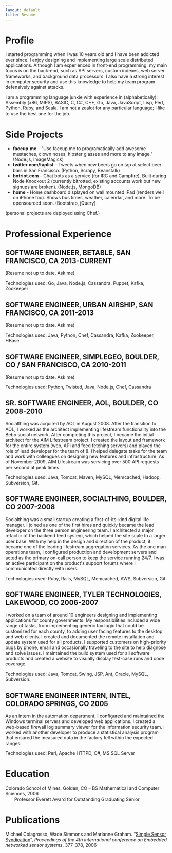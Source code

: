 ```yaml
---
layout: default
title: Resume
---
```


# Profile #

I started programming when I was 10 years old and I have been addicted ever since. I enjoy designing and implementing large scale distributed applications. Although I am experienced in front-end programming, my main focus is on the back-end, such as API servers, custom indexes, web server frameworks, and background data processors. I also have a strong interest in computer security and use this knowledge to help my team program defensively against attacks.

I am a programming language junkie with experience in (alphabetically): Assembly (x86, MIPS), BASIC, C, C#, C++, Go, Java, JavaScript, Lisp, Perl, Python, Ruby, and Scala. I am not a zealot for any particular language; I like to use the best one for the job.

# Side Projects #

- __faceup.me__ - "Use faceup.me to programatically add awesome mustaches, clown noses, hipster glasses and more to any image." (Node.js, ImageMagick)
- __twitter.com/taplist__ - Tweets when new beers go on tap at select beer bars in San Francisco. (Python, Scrapy, Beanstalk)
- __botriot.com__ - Chat bots as a service (for IRC and Campfire). Built during Node Knockout 2 (currently bitrotted, existing accounts work but new signups are broken). (Node.js, MongoDB)
- __home__ - Home dashboard displayed on wall mounted iPad (renders well on iPhone too). Shows bus times, weather, calendar, and more. To be opensourced soon. (Bootstrap, jQuery)

(personal projects are deployed using Chef.)

# Professional Experience #

## SOFTWARE ENGINEER, BETABLE, SAN FRANCISCO, CA 2013-CURRENT ##

(Resume not up to date. Ask me)

Technologies used: Go, Java, Node.js, Cassandra, Puppet, Kafka, Zookeeper

## SOFTWARE ENGINEER, URBAN AIRSHIP, SAN FRANCISCO, CA 2011-2013 ##

(Resume not up to date. Ask me)

Technologies used: Java, Python, Chef, Cassandra, Kafka, Zookeeper, HBase

## SOFTWARE ENGINEER, SIMPLEGEO, BOULDER, CO / SAN FRANCISCO, CA 2010-2011 ##

(Resume not up to date. Ask me)

Technologies used: Python, Twisted, Java, Node.js, Chef, Cassandra

## SR. SOFTWARE ENGINEER, AOL, BOULDER, CO 2008-2010 ##

Socialthing was acquired by AOL in August 2008. After the transition to AOL, I worked as the architect implementing lifestream functionality into the Bebo social network. After completing this project, I became the initial architect for the AIM Lifestream project. I created the layout and framework for the entire system (web, API and feed fetching servers) and played the role of lead developer for the team of 8. I helped delegate tasks for the team and work with colleagues on designing new features and infrastructure. As of November 2009, AIM Lifestream was servicing over 500 API requests per second at peak times.

Technologies used: Java, Tomcat, Maven, MySQL, Memcached, Hadoop, Subversion, Git.

## SOFTWARE ENGINEER, SOCIALTHING, BOULDER, CO 2007-2008 ##

Socialthing was a small startup creating a first-of-its-kind digital life manager. I joined as one of the first hires and quickly became the lead developer on the three person engineering team. I architected a major refactor of the backend feed system, which helped the site scale to a larger user base. With my help in the design and direction of the product, it became one of the leading lifestream aggregation services. As the one man operations team, I configured production and development servers and acted as the primary on-call person to keep the service running 24/7. I was an active participant on the product's support forums where I communicated directly with users.

Technologies used: Ruby, Rails, MySQL, Memcached, AWS, Subversion, Git.

## SOFTWARE ENGINEER, TYLER TECHNOLOGIES, LAKEWOOD, CO 2006-2007 ##

I worked on a team of around 10 engineers designing and implementing applications for county governments. My responsibilities included a wide range of tasks, from implementing generic tax logic that could be customized for each county, to adding user facing features to the desktop and web clients. I created and documented the remote installation and update system used for all products. I supported customers on high-priority bugs by phone, email and occasionally traveling to the site to help diagnose and solve issues. I maintained the build system used for all software products and created a website to visually display test-case runs and code coverage.

Technologies used: Java, Tomcat, Swing, JSP, Ant, Oracle, MySQL, Subversion.

## SOFTWARE ENGINEER INTERN, INTEL, COLORADO SPRINGS, CO 2005 ##

As an intern in the automation department, I configured and maintained the Windows terminal servers and developed web applications. I created a web-based firewall log summary viewer for the information security team. I worked with another developer to produce a statistical analysis program that ensured the measured data in the factory fell within the expected ranges.

Technologies used: Perl, Apache HTTPD, C#, MS SQL Server

# Education #
Colorado School of Mines, Golden, CO &ndash; BS Mathematical and Computer Sciences, 2006<br />
<span style='margin-left: 2em'>Professor Everett Award for Outstanding Graduating Senior</span>

# Publications #
Michael Colagrosso, Wade Simmons and Marianne Graham. “[Simple Sensor Syndication](http://portal.acm.org/citation.cfm?id=1182863)”, _Proceedings of the 4th international conference on Embedded networked sensor systems_, 377-378, 2006
